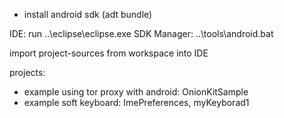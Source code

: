 - install android sdk (adt bundle)

IDE: run ..\eclipse\eclipse.exe
SDK Manager: ..\tools\android.bat

import project-sources from workspace into IDE

projects:

- example using tor proxy with android: OnionKitSample
- example soft keyboard: ImePreferences, myKeyborad1
